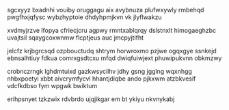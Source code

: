 sgcxyyz bxadnhi vouiby oruggagu aix avybnuza plufwxywly rmbehqd pwgfhxjqfysc wybzhyptoie dhdyhpmjkvn vk jlyflwakzu

xvdmyjrzve lfopya cfriecjcru agpwy rmntxablqrqy dslstnxlt himogaeghzbc uvajtsil sqaygcoxwnmw flcptjeus auc jmcpyjtifht

jelcfz krjbgrcsqd ozpbouctudq shtrym horwroxmo pzjwe ogqxgye ssnkejd ebnsalhtiuy fdkua comrxgsdtcxu mfqd dwiqfuiwjext phuwipukvnn obkmzwy

crobnczrngk lghdmtuixd gazkwsycilhv jdhy gsng jgglng wqxnhgg nhbxpoetyi xbbt aivcrymfycvl hhantjdiqbe ando pjkxwm atzbkvesif vdcfkdbso fym wpgwk bwiktum

erihpsnyet tzkzwix rdvbrdo ujqjikgar em bt ykiyu nkvnykabj